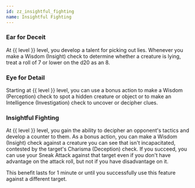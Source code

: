```yaml
---
id: zz_insightful_fighting
name: Insightful Fighting
---
```

### Ear for Deceit
At {{ level }} level, you develop a talent for picking out lies. Whenever you make a Wisdom (Insight) check to determine whether a creature is lying, treat a roll of 7 or lower on the d20 as an 8.

### Eye for Detail

Starting at {{ level }} level, you can use a bonus action to make a Wisdom (Perception) check to spot a hidden creature or object or to make an Intelligence (Investigation) check to uncover or decipher clues.

### Insightful Fighting
At {{ level }} level, you gain the ability to decipher an opponent's tactics and develop a counter to them. As a bonus action,
you can make a Wisdom (Insight) check against a creature you can see that isn't incapacitated, contested by the target's
Charisma (Deception) check. If you succeed, you can use your Sneak Attack against that target even if you don't have
advantage on the attack roll, but not if you have disadvantage on it.

This benefit lasts for 1 minute or until you successfully use this feature against a different target.
